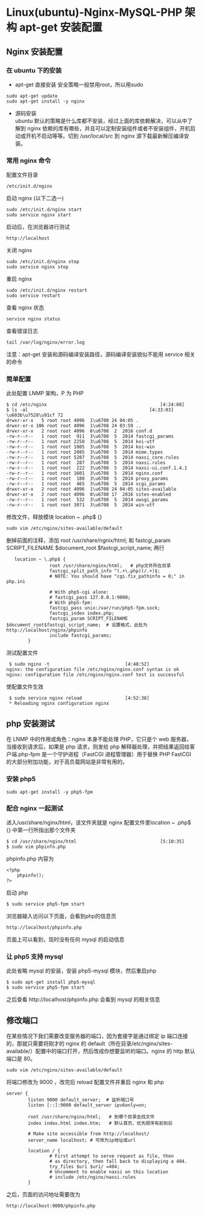 # Linux(ubuntu)-Nginx-MySQL-PHP 架构 apt-get 安装配置
## Nginx 安装配置
### 在 ubuntu 下的安装
* apt-get 直接安装
安全策略一般禁用root，所以用sudo
```
sudo apt-get update
sudo apt-get install -y nginx
```

* 源码安装</br>
ubuntu 默认的策略是什么库都不安装，经过上面的库依赖解决，可以从中了解到 nginx 依赖的库有哪些，并且可以定制安装组件或者不安装组件，开机启动或开机不启动等等。切到 /usr/local/src 到 nginx 源下载最新解压编译安装。</br>

### 常用 nginx 命令
配置文件目录
```
/etc/init.d/nginx
```
启动 nginx (以下二选一)
```
sudo /etc/init.d/nginx start
sudo service nginx start
```
启动后，在浏览器进行测试
```
http://localhost
```
关闭 nginx
```
sudo /etc/init.d/nginx stop
sudo service nginx stop
```
重启 nginx
```
sudo /etc/init.d/nginx restart
sudo service restart
```
查看 nginx 状态
```
service nginx status
```
查看错误日志
```
tail /var/log/nginx/error.log
```
注意：apt-get 安装和源码编译安装路径，源码编译安装貌似不能用 service 相关的命令
### 简单配置
此处配置 LNMP 架构，P 为 PHP
```
$ cd /etc/nginx                                          [4:24:08]
$ ls -al                                             [4:33:03]
\u603b\u7528\u91cf 72
drwxr-xr-x   5 root root 4096  1\u6708 24 04:05 .
drwxr-xr-x 106 root root 4096  1\u6708 24 03:59 ..
drwxr-xr-x   2 root root 4096  6\u6708  2  2016 conf.d
-rw-r--r--   1 root root  911  3\u6708  5  2014 fastcgi_params
-rw-r--r--   1 root root 2258  3\u6708  5  2014 koi-utf
-rw-r--r--   1 root root 1805  3\u6708  5  2014 koi-win
-rw-r--r--   1 root root 2085  3\u6708  5  2014 mime.types
-rw-r--r--   1 root root 5287  3\u6708  5  2014 naxsi_core.rules
-rw-r--r--   1 root root  287  3\u6708  5  2014 naxsi.rules
-rw-r--r--   1 root root  222  3\u6708  5  2014 naxsi-ui.conf.1.4.1
-rw-r--r--   1 root root 1601  3\u6708  5  2014 nginx.conf
-rw-r--r--   1 root root  180  3\u6708  5  2014 proxy_params
-rw-r--r--   1 root root  465  3\u6708  5  2014 scgi_params
drwxr-xr-x   2 root root 4096  1\u6708 24 04:05 sites-available
drwxr-xr-x   2 root root 4096  8\u6708 17  2016 sites-enabled
-rw-r--r--   1 root root  532  3\u6708  5  2014 uwsgi_params
-rw-r--r--   1 root root 3071  3\u6708  5  2014 win-utf
```
修改文件，释放模块 location ~ .php$ {}
```
sudo vim /etc/nginx/sites-available/default
```
删掉前面的注释，添加 root /usr/share/ngnix/html; 和  fastcgi_param SCRIPT_FILENAME $document_root $fastcgi_script_name; 两行
```
   location ~ \.php$ {
                root /usr/share/nginx/html;   # php文件所在目录
                fastcgi_split_path_info ^(.+\.php)(/.+)$;
                # NOTE: You should have "cgi.fix_pathinfo = 0;" in php.ini

                # With php5-cgi alone:
                # fastcgi_pass 127.0.0.1:9000;
                # With php5-fpm:             
                fastcgi_pass unix:/var/run/php5-fpm.sock;
                fastcgi_index index.php;
                fastcgi_param SCRIPT_FILENAME $document_root$fastcgi_script_name;  # 设置格式，此处为 http://localhost/nginx/phpinfo
                include fastcgi_params;
        }
```
测试配置文件
```
 $ sudo nginx -t                            [4:48:52]
nginx: the configuration file /etc/nginx/nginx.conf syntax is ok
nginx: configuration file /etc/nginx/nginx.conf test is successful
```
使配置文件生效
```
 $ sudo service nginx reload                [4:52:38]
 * Reloading nginx configuration nginx   
```
## php 安装测试
在 LNMP 中的作用或角色：nginx 本身不能处理 PHP，它只是个 web 服务器，当接收到请求后，如果是 php 请求，则发给 php 解释器处理，并把结果返回给客户端.php-fpm 是一个守护进程（FastCGI 进程管理器）用于替换 PHP FastCGI 的大部分附加功能，对于高负载网站是非常有用的。

### 安装 php5
```
sudo apt-get install -y php5-fpm
```
### 配合 nginx 一起测试
进入/usr/share/nginx/html，该文件夹就是 nginx 配置文件里location ~ .php$ {} 中第一行所指出那个文件夹
```
$ cd /usr/share/nginx/html                               [5:10:35]
$ sudo vim phpinfo.php   
```
phpinfo.php 内容为
```
<?php
    phpinfo();
?>
```
启动 php
```
$ sudo service php5-fpm start  
```
浏览器输入访问以下页面，会看到php的信息页
```
http://localhost/phpinfo.php 
```
页面上可以看到，现时没有任何 mysql 的启动信息
###  让 php5 支持 mysql
此处省略 mysql 的安装，安装 php5-mysql 模块，然后重启php
```
$ sudo apt-get install php5-mysql
$ sudo service php5-fpm start  
```
之后查看 http://localhost/phpinfo.php 会看到 mysql 的相关信息

## 修改端口
在某些情况下我们需要改变服务器的端口，因为套接字是通过绑定 ip 端口连接的，那就只需要将刚才的 nginx 的 default（所在目录/etc/nginx/sites-available/）配置中的端口打开，然后改成你想要监听的端口。nginx 的 http 默认端口是 80。
```
sudo vim /etc/nginx/sites-available/default
```
将端口修改为 9000 ，改完后 reload 配置文件并重启 nginx 和 php
```
server {
        listen 9000 default_server;  # 监听端口号
        listen [::]:9000 default_server ipv6only=on;

        root /usr/share/nginx/html;   # 到哪个目录去找文件
        index index.html index.htm;   # 默认首页，优先顺序有前到后

        # Make site accessible from http://localhost/
        server_name localhost; # 可改为ip地址或url

        location / {
                # First attempt to serve request as file, then
                # as directory, then fall back to displaying a 404.
                try_files $uri $uri/ =404;
                # Uncomment to enable naxsi on this location
                # include /etc/nginx/naxsi.rules
        }
```
之后，页面的访问地址需要改为
```
http://localhost:9000/phpinfo.php 
```
